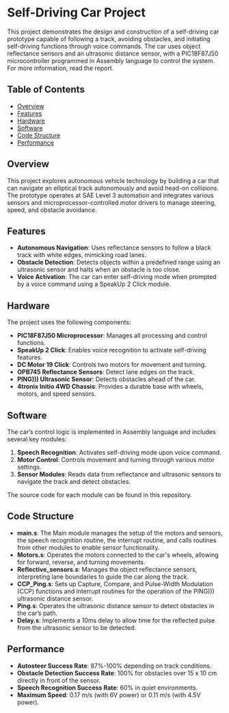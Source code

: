 # Self-Driving Car Project

This project demonstrates the design and construction of a self-driving car prototype capable of following a track, avoiding obstacles, and initiating self-driving functions through voice commands. The car uses object reflectance sensors and an ultrasonic distance sensor, with a PIC18F87J50 microcontroller programmed in Assembly language to control the system.
For more information, read the report. 
## Table of Contents

- [Overview](#overview)
- [Features](#features)
- [Hardware](#hardware)
- [Software](#software)
- [Code Structure](#code-structure)
- [Performance](#performance)

## Overview 

This project explores autonomous vehicle technology by building a car that can navigate an elliptical track autonomously and avoid head-on collisions. The prototype operates at SAE Level 3 automation and integrates various sensors and microprocessor-controlled motor drivers to manage steering, speed, and obstacle avoidance.

## Features 
- **Autonomous Navigation**: Uses reflectance sensors to follow a black track with white edges, mimicking road lanes.
- **Obstacle Detection**: Detects objects within a predefined range using an ultrasonic sensor and halts when an obstacle is too close.
- **Voice Activation**: The car can enter self-driving mode when prompted by a voice command using a SpeakUp 2 Click module.

## Hardware 

The project uses the following components:

- **PIC18F87J50 Microprocessor**: Manages all processing and control functions.
- **SpeakUp 2 Click**: Enables voice recognition to activate self-driving features.
- **DC Motor 19 Click**: Controls two motors for movement and turning.
- **OPB745 Reflectance Sensors**: Detect lane edges on the track.
- **PING))) Ultrasonic Sensor**: Detects obstacles ahead of the car.
- **4tronix Initio 4WD Chassis**: Provides a durable base with wheels, motors, and speed sensors.

## Software 

The car’s control logic is implemented in Assembly language and includes several key modules:

1. **Speech Recognition**: Activates self-driving mode upon voice command.
2. **Motor Control**: Controls movement and turning through various motor settings.
3. **Sensor Modules**: Reads data from reflectance and ultrasonic sensors to navigate the track and detect obstacles.

The source code for each module can be found in this repository.

## Code Structure 

- **main.s**: The Main module manages the setup of the motors and sensors, the speech recognition routine, the interrupt routine, and calls routines from other modules to enable sensor functionality.
- **Motors.s**: Operates the motors connected to the car's wheels, allowing for forward, reverse, and turning movements.
- **Reflective_sensors.s**: Manages the object reflectance sensors, interpreting lane boundaries to guide the car along the track.
- **CCP_Ping.s**: Sets up Capture, Compare, and Pulse-Width Modulation (CCP) functions and interrupt routines for the operation of the PING))) ultrasonic distance sensor.
- **Ping.s**: Operates the ultrasonic distance sensor to detect obstacles in the car’s path.
- **Delay.s**: Implements a 10ms delay to allow time for the reflected pulse from the ultrasonic sensor to be detected.

## Performance 

- **Autosteer Success Rate**: 87%-100% depending on track conditions.
- **Obstacle Detection Success Rate**: 100% for obstacles over 15 x 10 cm directly in front of the sensor.
- **Speech Recognition Success Rate**: 60% in quiet environments.
- **Maximum Speed**: 0.17 m/s (with 6V power) or 0.11 m/s (with 4.5V power).
